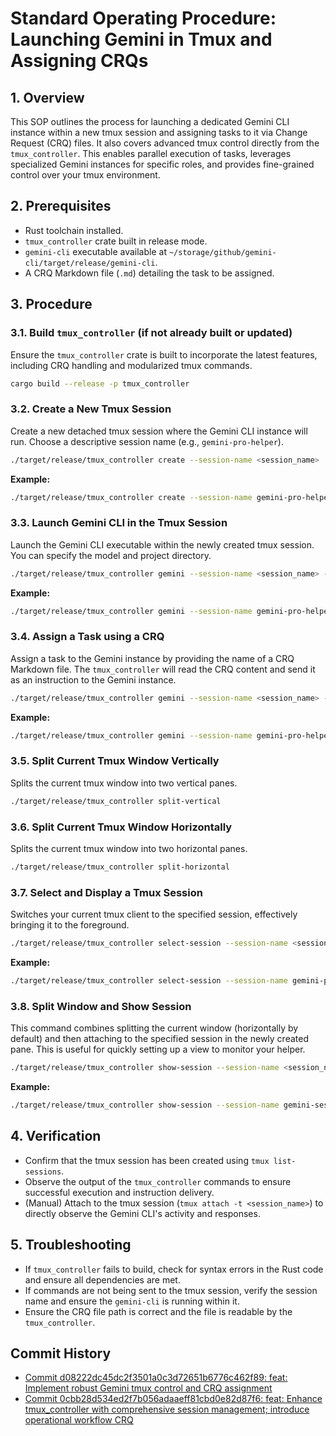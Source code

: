 # Standard Operating Procedure: Launching Gemini in Tmux and Assigning CRQs

## 1. Overview
This SOP outlines the process for launching a dedicated Gemini CLI instance within a new tmux session and assigning tasks to it via Change Request (CRQ) files. It also covers advanced tmux control directly from the `tmux_controller`. This enables parallel execution of tasks, leverages specialized Gemini instances for specific roles, and provides fine-grained control over your tmux environment.

## 2. Prerequisites
- Rust toolchain installed.
- `tmux_controller` crate built in release mode.
- `gemini-cli` executable available at `~/storage/github/gemini-cli/target/release/gemini-cli`.
- A CRQ Markdown file (`.md`) detailing the task to be assigned.

## 3. Procedure

### 3.1. Build `tmux_controller` (if not already built or updated)
Ensure the `tmux_controller` crate is built to incorporate the latest features, including CRQ handling and modularized tmux commands.

```bash
cargo build --release -p tmux_controller
```

### 3.2. Create a New Tmux Session
Create a new detached tmux session where the Gemini CLI instance will run. Choose a descriptive session name (e.g., `gemini-pro-helper`).

```bash
./target/release/tmux_controller create --session-name <session_name>
```

**Example:**
```bash
./target/release/tmux_controller create --session-name gemini-pro-helper
```

### 3.3. Launch Gemini CLI in the Tmux Session
Launch the Gemini CLI executable within the newly created tmux session. You can specify the model and project directory.

```bash
./target/release/tmux_controller gemini --session-name <session_name> --model <model_name> --project <project_name>
```

**Example:**
```bash
./target/release/tmux_controller gemini --session-name gemini-pro-helper --model pro --project gemini-cli
```

### 3.4. Assign a Task using a CRQ
Assign a task to the Gemini instance by providing the name of a CRQ Markdown file. The `tmux_controller` will read the CRQ content and send it as an instruction to the Gemini instance.

```bash
./target/release/tmux_controller gemini --session-name <session_name> --crq <crq_file_name>
```

**Example:**
```bash
./target/release/tmux_controller gemini --session-name gemini-pro-helper --crq change_request_oauth_rust_module.md
```

### 3.5. Split Current Tmux Window Vertically
Splits the current tmux window into two vertical panes.

```bash
./target/release/tmux_controller split-vertical
```

### 3.6. Split Current Tmux Window Horizontally
Splits the current tmux window into two horizontal panes.

```bash
./target/release/tmux_controller split-horizontal
```

### 3.7. Select and Display a Tmux Session
Switches your current tmux client to the specified session, effectively bringing it to the foreground.

```bash
./target/release/tmux_controller select-session --session-name <session_name>
```

**Example:**
```bash
./target/release/tmux_controller select-session --session-name gemini-pro-helper
```

### 3.8. Split Window and Show Session
This command combines splitting the current window (horizontally by default) and then attaching to the specified session in the newly created pane. This is useful for quickly setting up a view to monitor your helper.

```bash
./target/release/tmux_controller show-session --session-name <session_name>
```

**Example:**
```bash
./target/release/tmux_controller show-session --session-name gemini-session-helper
```

## 4. Verification
- Confirm that the tmux session has been created using `tmux list-sessions`.
- Observe the output of the `tmux_controller` commands to ensure successful execution and instruction delivery.
- (Manual) Attach to the tmux session (`tmux attach -t <session_name>`) to directly observe the Gemini CLI's activity and responses.

## 5. Troubleshooting
- If `tmux_controller` fails to build, check for syntax errors in the Rust code and ensure all dependencies are met.
- If commands are not being sent to the tmux session, verify the session name and ensure the `gemini-cli` is running within it.
- Ensure the CRQ file path is correct and the file is readable by the `tmux_controller`.

## Commit History

- [Commit d08222dc45dc2f3501a0c3d72651b6776c462f89: feat: Implement robust Gemini tmux control and CRQ assignment](docs/commits/d08222dc45dc2f3501a0c3d72651b6776c462f89_feat_Implement_robust_Gemini_tmux_control_and_CRQ_assignment.md)
- [Commit 0cbb28d534ed2f7b056adaaeff81cbd0e82d87f6: feat: Enhance tmux_controller with comprehensive session management; introduce operational workflow CRQ](docs/commits/0cbb28d534ed2f7b056adaaeff81cbd0e82d87f6_feat_Enhance_tmux_controller_with_comprehensive_session_management_introduce_operational_workflow_CRQ.md)